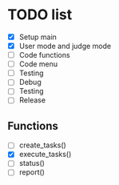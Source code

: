 # TODO list
- [X] Setup main
- [X] User mode and judge mode
- [ ] Code functions
- [ ] Code menu
- [ ] Testing
- [ ] Debug
- [ ] Testing
- [ ] Release

## Functions
- [ ] create_tasks()
- [X] execute_tasks()
- [ ] status()
- [ ] report()